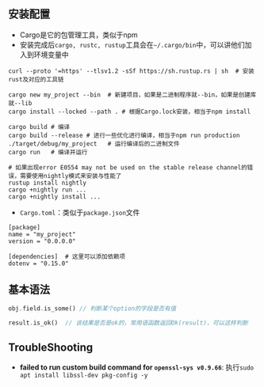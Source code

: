 ## 安装配置

- Cargo是它的包管理工具，类似于npm
- 安装完成后`cargo, rustc, rustup`工具会在`~/.cargo/bin`中，可以讲他们加入到环境变量中

```shell
curl --proto '=https' --tlsv1.2 -sSf https://sh.rustup.rs | sh	# 安装rust及对应的工具链

cargo new my_project --bin	# 新建项目，如果是二进制程序就--bin，如果是创建库就--lib
cargo install --locked --path .	# 根据Cargo.lock安装，相当于npm install

cargo build	# 编译
cargo build --release # 进行一些优化进行编译，相当于npm run production
./target/debug/my_project	# 运行编译后的二进制文件
cargo run	# 编译并运行

# 如果出现error E0554 may not be used on the stable release channel的错误，需要使用nightly模式来安装与性能了
rustup install nightly
cargo +nightly run ...
cargo +nightly install ...
```

- `Cargo.toml`：类似于`package.json`文件

```shell
[package]
name = "my_project"
version = "0.0.0.0"

[dependencies]	# 这里可以添加依赖项
dotenv = "0.15.0"
```

## 基本语法

```rust
obj.field.is_some()	// 判断某个option的字段是否有值

result.is_ok()	// 该结果是否是ok的，常用语函数返回Ok(result)，可以这样判断
```

## TroubleShooting

- **failed to run custom build command for `openssl-sys v0.9.66`**: 执行`sudo apt install libssl-dev pkg-config -y`
